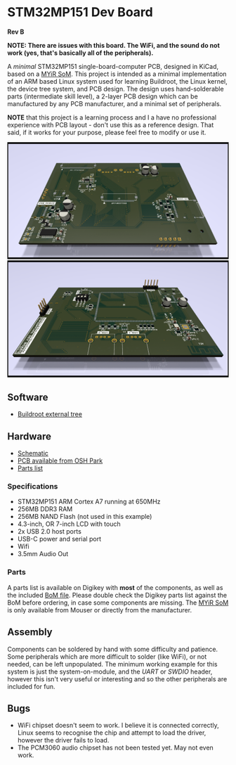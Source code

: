 # STM32MP151 Dev Board
**Rev B**
  
**NOTE: There are issues with this board. The WiFi, and the sound do not work (yes, that's basically all of the peripherals).**
  
A *minimal* STM32MP151 single-board-computer PCB, designed in KiCad, based on a [MYiR SoM](https://au.mouser.com/ProductDetail/MYIR/MYC-YA151C-256N256D-65-C-T?qs=e8oIoAS2J1SxKfhSw3h3gA%3D%3D). This project is intended as a minimal implementation of an ARM based Linux system used for learning Buildroot, the Linux kernel, the device tree system, and PCB design. The design uses hand-solderable parts (intermediate skill level), a 2-layer PCB design which can be manufactured by any PCB manufacturer, and a minimal set of peripherals.
  
**NOTE** that this project is a learning process and I a have no professional experience with PCB layout - don't use this as a reference design. That said, if it works for your purpose, please feel free to modify or use it.

![Citcuit Board](board_3d_top.png)
![Circuit Board](board_3d_bottom.png)

## Software

* [Buildroot external tree](https://github.com/BasicCode/STM32MP15x_Dev_Board)

## Hardware

* [Schematic](schematic.pdf)
* [PCB available from OSH Park](https://oshpark.com/shared_projects/CuSocwHZ)
* [Parts list](https://www.digikey.com.au/en/mylists/list/Z7PZFZ0LWC)

### Specifications
* STM32MP151 ARM Cortex A7 running at 650MHz
* 256MB DDR3 RAM
* 256MB NAND Flash (not used in this example)
* 4.3-inch, OR 7-inch LCD with touch
* 2x USB 2.0 host ports
* USB-C power and serial port
* Wifi
* 3.5mm Audio Out

### Parts
A parts list is available on Digikey with **most** of the components, as well as the included [BoM file](STM32MP151_Dev_Board.csv). Please double check the Digikey parts list against the BoM before ordering, in case some components are missing. The [MYiR SoM](https://au.mouser.com/ProductDetail/MYIR/MYC-YA151C-256N256D-65-C-T?qs=e8oIoAS2J1SxKfhSw3h3gA%3D%3D) is only available from Mouser or directly from the manufacturer.

## Assembly
Components can be soldered by hand with some difficulty and patience. Some peripherals which are more difficult to solder (like WiFi), or not needed, can be left unpopulated. The minimum working example for this system is just the system-on-module, and the *UART* or *SWDIO* header, however this isn't very useful or interesting and so the other peripherals are included for fun.

## Bugs
* WiFi chipset doesn't seem to work. I believe it is connected correctly, Linux seems to recognise the chip and attempt to load the driver, however the driver fails to load.
* The PCM3060 audio chipset has not been tested yet. May not even work.